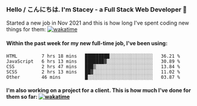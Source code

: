 ### Hello / こんにちは. I'm Stacey - a Full Stack Web Developer 👋

Started a new job in Nov 2021 and this is how long I've spent coding new things for them: [![wakatime](https://wakatime.com/badge/user/86082ce1-bca4-4a02-a7a3-c2242e42ac7a/project/12b01edb-1cc9-44e6-b4ef-181fde524dc6.svg)](https://wakatime.com/badge/user/86082ce1-bca4-4a02-a7a3-c2242e42ac7a/project/12b01edb-1cc9-44e6-b4ef-181fde524dc6)

#### Within the past week for my new full-time job, I've been using:
<!--START_SECTION:waka-->

```text
HTML         7 hrs 18 mins   █████████░░░░░░░░░░░░░░░░   36.21 %
JavaScript   6 hrs 13 mins   ███████▓░░░░░░░░░░░░░░░░░   30.89 %
CSS          2 hrs 47 mins   ███▒░░░░░░░░░░░░░░░░░░░░░   13.84 %
SCSS         2 hrs 13 mins   ██▓░░░░░░░░░░░░░░░░░░░░░░   11.02 %
Other        46 mins         █░░░░░░░░░░░░░░░░░░░░░░░░   03.87 %
```

<!--END_SECTION:waka-->

#### I'm also working on a project for a client. This is how much I've done for them so far: [![wakatime](https://wakatime.com/badge/user/8ee03c5d-7d98-49f4-8d0f-1a6ade1c9e19/project/5bc43805-de54-41d6-a7b7-44e5a8ecc477.svg)](https://wakatime.com/badge/user/8ee03c5d-7d98-49f4-8d0f-1a6ade1c9e19/project/5bc43805-de54-41d6-a7b7-44e5a8ecc477)

